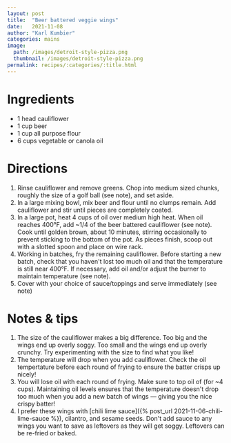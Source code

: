 ```yaml
---
layout: post
title:  "Beer battered veggie wings"
date:   2021-11-08
author: "Karl Kumbier"
categories: mains
image:
  path: /images/detroit-style-pizza.png
  thumbnail: /images/detroit-style-pizza.png
permalink: recipes/:categories/:title.html
---
```


# Ingredients

* 1 head cauliflower
* 1 cup beer
* 1 cup all purpose flour
* 6 cups vegetable or canola oil

# Directions

1. Rinse cauliflower and remove greens. Chop into medium sized
   chunks, roughly the size of a golf ball (see note), and set aside.
2. In a large mixing bowl, mix beer and flour until no clumps remain. Add
   cauliflower and stir until pieces are completely coated.
3. In a large pot, heat 4 cups of oil over medium high heat. When oil reaches 400°F, add
   ~1/4 of the beer battered cauliflower (see note). Cook until golden brown,
about 10 minutes, stirring occasionally to prevent sticking to the bottom of the
pot. As pieces finish, scoop out with a slotted spoon and place on
wire rack.  
4. Working in batches, fry the remaining cauliflower. Before starting a new
   batch, check that you haven't lost too much oil and that the temperature is
still near 400°F. If necessary, add oil and/or adjust the burner to maintain
temperature (see note).  
5. Cover with your choice of sauce/toppings and serve immediately (see note)

# Notes & tips

1. The size of the cauliflower makes a big difference. Too big and the wings end
   up overly soggy. Too small and the wings end up overly crunchy. Try
experimenting with the size to find what you like!
2. The temperature will drop when you add cauliflower. Check the oil
   tempertature before each round of frying to ensure the batter crisps up
nicely!
3. You will lose oil with each round of frying. Make sure to top oil of (for ~4
   cups). Maintaining oil levels ensures that the temperature doesn't drop too
much when you add a new batch of wings — giving you the nice crispy batter!
4. I prefer these wings with [chili lime sauce]({% post_url
   2021-11-06-chili-lime-sauce %}), cilantro, and sesame seeds. Don't add sauce
to any wings you want to save as leftovers as they will get soggy. Leftovers can
be re-fried or baked. 
